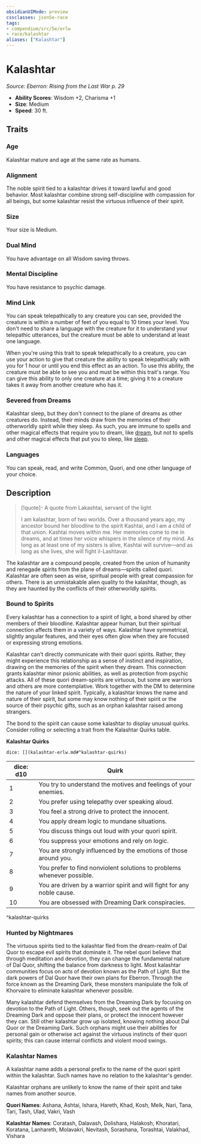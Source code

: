 ```yaml
---
obsidianUIMode: preview
cssclasses: json5e-race
tags:
- compendium/src/5e/erlw
- race/kalashtar
aliases: ["Kalashtar"]
---
```

# Kalashtar
*Source: Eberron: Rising from the Last War p. 29*  

- **Ability Scores**: Wisdom +2, Charisma +1
- **Size**: Medium
- **Speed**: 30 ft.

## Traits

### Age

Kalashtar mature and age at the same rate as humans.

### Alignment

The noble spirit tied to a kalashtar drives it toward lawful and good behavior. Most kalashtar combine strong self-discipline with compassion for all beings, but some kalashtar resist the virtuous influence of their spirit.

### Size

Your size is Medium.

### Dual Mind

You have advantage on all Wisdom saving throws.

### Mental Discipline

You have resistance to psychic damage.

### Mind Link

You can speak telepathically to any creature you can see, provided the creature is within a number of feet of you equal to 10 times your level. You don't need to share a language with the creature for it to understand your telepathic utterances, but the creature must be able to understand at least one language.

When you're using this trait to speak telepathically to a creature, you can use your action to give that creature the ability to speak telepathically with you for 1 hour or until you end this effect as an action. To use this ability, the creature must be able to see you and must be within this trait's range. You can give this ability to only one creature at a time; giving it to a creature takes it away from another creature who has it.

### Severed from Dreams

Kalashtar sleep, but they don't connect to the plane of dreams as other creatures do. Instead, their minds draw from the memories of their otherworldly spirit while they sleep. As such, you are immune to spells and other magical effects that require you to dream, like [dream](/Systems/5e/spells/dream.md), but not to spells and other magical effects that put you to sleep, like [sleep](/Systems/5e/spells/sleep.md).

### Languages

You can speak, read, and write Common, Quori, and one other language of your choice.

## Description

> [!quote]- A quote from Lakashtai, servant of the light  
> 
> I am kalashtar, born of two worlds. Over a thousand years ago, my ancestor bound her bloodline to the spirit Kashtai, and I am a child of that union. Kashtai moves within me. Her memories come to me in dreams, and at times her voice whispers in the silence of my mind. As long as at least one of my sisters is alive, Kashtai will survive—and as long as she lives, she will fight il-Lashtavar.

The kalashtar are a compound people, created from the union of humanity and renegade spirits from the plane of dreams—spirits called quori. Kalashtar are often seen as wise, spiritual people with great compassion for others. There is an unmistakable alien quality to the kalashtar, though, as they are haunted by the conflicts of their otherworldly spirits.

### Bound to Spirits

Every kalashtar has a connection to a spirit of light, a bond shared by other members of their bloodline. Kalashtar appear human, but their spiritual connection affects them in a variety of ways. Kalashtar have symmetrical, slightly angular features, and their eyes often glow when they are focused or expressing strong emotions.

Kalashtar can't directly communicate with their quori spirits. Rather, they might experience this relationship as a sense of instinct and inspiration, drawing on the memories of the spirit when they dream. This connection grants kalashtar minor psionic abilities, as well as protection from psychic attacks. All of these quori dream-spirits are virtuous, but some are warriors and others are more contemplative. Work together with the DM to determine the nature of your linked spirit. Typically, a kalashtar knows the name and nature of their spirit, but some may know nothing of their spirit or the source of their psychic gifts, such as an orphan kalashtar raised among strangers.

The bond to the spirit can cause some kalashtar to display unusual quirks. Consider rolling or selecting a trait from the Kalashtar Quirks table.

**Kalashtar Quirks**

`dice: [](kalashtar-erlw.md#^kalashtar-quirks)`

| dice: d10 | Quirk |
|-----------|-------|
| 1 | You try to understand the motives and feelings of your enemies. |
| 2 | You prefer using telepathy over speaking aloud. |
| 3 | You feel a strong drive to protect the innocent. |
| 4 | You apply dream logic to mundane situations. |
| 5 | You discuss things out loud with your quori spirit. |
| 6 | You suppress your emotions and rely on logic. |
| 7 | You are strongly influenced by the emotions of those around you. |
| 8 | You prefer to find nonviolent solutions to problems whenever possible. |
| 9 | You are driven by a warrior spirit and will fight for any noble cause. |
| 10 | You are obsessed with Dreaming Dark conspiracies. |
^kalashtar-quirks

### Hunted by Nightmares

The virtuous spirits tied to the kalashtar fled from the dream-realm of Dal Quor to escape evil spirits that dominate it. The rebel quori believe that through meditation and devotion, they can change the fundamental nature of Dal Quor, shifting the balance from darkness to light. Most kalashtar communities focus on acts of devotion known as the Path of Light. But the dark powers of Dal Quor have their own plans for Eberron. Through the force known as the Dreaming Dark, these monsters manipulate the folk of Khorvaire to eliminate kalashtar whenever possible.

Many kalashtar defend themselves from the Dreaming Dark by focusing on devotion to the Path of Light. Others, though, seek out the agents of the Dreaming Dark and oppose their plans, or protect the innocent however they can. Still other kalashtar grow up isolated, knowing nothing about Dal Quor or the Dreaming Dark. Such orphans might use their abilities for personal gain or otherwise act against the virtuous instincts of their quori spirits; this can cause internal conflicts and violent mood swings.

### Kalashtar Names

A kalashtar name adds a personal prefix to the name of the quori spirit within the kalashtar. Such names have no relation to the kalashtar's gender.

Kalashtar orphans are unlikely to know the name of their spirit and take names from another source.

**Quori Names**: Ashana, Ashtai, Ishara, Hareth, Khad, Kosh, Melk, Nari, Tana, Tari, Tash, Ulad, Vakri, Vash

**Kalashtar Names**: Coratash, Dalavash, Dolishara, Halakosh, Khoratari, Koratana, Lanhareth, Molavakri, Nevitash, Sorashana, Torashtai, Valakhad, Vishara